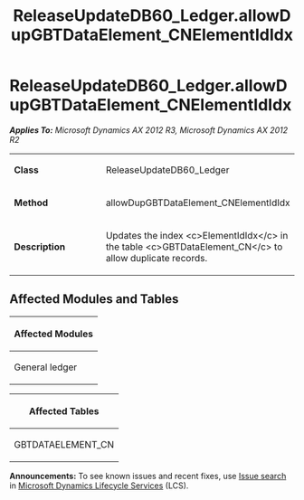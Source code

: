 ﻿---
title: ReleaseUpdateDB60_Ledger.allowDupGBTDataElement_CNElementIdIdx
TOCTitle: ReleaseUpdateDB60_Ledger.allowDupGBTDataElement_CNElementIdIdx
ms:assetid: 1c39222b-63c5-59aa-26af-3cede67429d0
ms:mtpsurl: https://msdn.microsoft.com/en-us/library/JJ718696(v=AX.60)
ms:contentKeyID: 49706980
ms.date: 05/18/2015
mtps_version: v=AX.60
---

# ReleaseUpdateDB60\_Ledger.allowDupGBTDataElement\_CNElementIdIdx 


_**Applies To:** Microsoft Dynamics AX 2012 R3, Microsoft Dynamics AX 2012 R2_

<table>
<colgroup>
<col style="width: 50%" />
<col style="width: 50%" />
</colgroup>
<tbody>
<tr class="odd">
<td><p><strong>Class</strong></p></td>
<td><p>ReleaseUpdateDB60_Ledger</p></td>
</tr>
<tr class="even">
<td><p><strong>Method</strong></p></td>
<td><p>allowDupGBTDataElement_CNElementIdIdx</p></td>
</tr>
<tr class="odd">
<td><p><strong>Description</strong></p></td>
<td><p>Updates the index &lt;c&gt;ElementIdIdx&lt;/c&gt; in the table &lt;c&gt;GBTDataElement_CN&lt;/c&gt; to allow duplicate records.</p></td>
</tr>
</tbody>
</table>


## Affected Modules and Tables

<table>
<colgroup>
<col style="width: 100%" />
</colgroup>
<thead>
<tr class="header">
<th><p>Affected Modules</p></th>
</tr>
</thead>
<tbody>
<tr class="odd">
<td><p>General ledger</p></td>
</tr>
</tbody>
</table>


<table>
<colgroup>
<col style="width: 100%" />
</colgroup>
<thead>
<tr class="header">
<th><p>Affected Tables</p></th>
</tr>
</thead>
<tbody>
<tr class="odd">
<td><p>GBTDATAELEMENT_CN</p></td>
</tr>
</tbody>
</table>

  
**Announcements:** To see known issues and recent fixes, use [Issue search](http://go.microsoft.com/fwlink/?linkid=389258) in [Microsoft Dynamics Lifecycle Services](http://go.microsoft.com/fwlink/?linkid=306505) (LCS).


